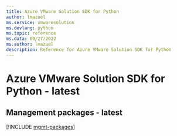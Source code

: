 ```yaml
---
title: Azure VMware Solution SDK for Python
author: lmazuel
ms.service: vmwaresolution
ms.devlang: python
ms.topic: reference
ms.data: 09/27/2022
ms.author: lmazuel
description: Reference for Azure VMware Solution SDK for Python
---
```

# Azure VMware Solution SDK for Python - latest

## Management packages - latest
[!INCLUDE [mgmt-packages](vmware-solution-mgmt-index.md)]